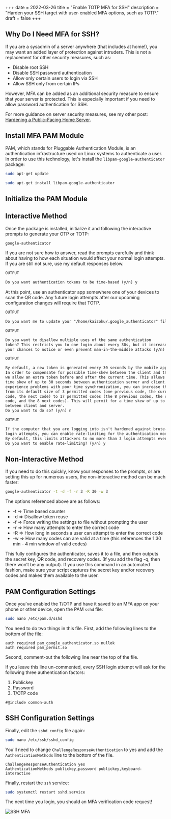 +++
date = 2022-03-26
title = "Enable TOTP MFA for SSH"
description = "Harden your SSH target with user-enabled MFA options, such as TOTP."
draft = false
+++

## Why Do I Need MFA for SSH?

If you are a sysadmin of a server anywhere (that includes at home!), you may want an added layer of protection against intruders. This is not a replacement for other security measures, such as:

- Disable root SSH
- Disable SSH password authentication
- Allow only certain users to login via SSH
- Allow SSH only from certain IPs

However, MFA can be added as an additional security measure to ensure that your server is protected. This is especially important if you need to allow password authentication for SSH.

For more guidance on server security measures, see my other post: [Hardening a Public-Facing Home Server](/blog/hardening-a-public-facing-home-server/).

## Install MFA PAM Module

PAM, which stands for Pluggable Authentication Module, is an authentication infrastructure used on Linux systems to authenticate a user. In order to use this technology, let's install the `libpam-google-authenticator` package:

```bash
sudo apt-get update
```

```bash
sudo apt-get install libpam-google-authenticator
```

## Initialize the PAM Module

## Interactive Method

Once the package is installed, initialize it and following the interactive prompts to generate your OTP or TOTP:

```bash
google-authenticator
```

If you are not sure how to answer, read the prompts carefully and think about having to how each situation would affect your normal login attempts. If you are still not sure, use my default responses below.

```txt
OUTPUT

Do you want authentication tokens to be time-based (y/n) y
```

At this point, use an authenticator app somewhere one of your devices to scan the QR code. Any future login attempts after our upcoming configuration changes will require that TOTP.

```txt
OUTPUT

Do you want me to update your "/home/kaizoku/.google_authenticator" file? (y/n) y
```

```txt
OUTPUT

Do you want to disallow multiple uses of the same authentication
token? This restricts you to one login about every 30s, but it increases
your chances to notice or even prevent man-in-the-middle attacks (y/n) y
```

```txt
OUTPUT

By default, a new token is generated every 30 seconds by the mobile app.
In order to compensate for possible time-skew between the client and the server,
we allow an extra token before and after the current time. This allows for a
time skew of up to 30 seconds between authentication server and client. If you
experience problems with poor time synchronization, you can increase the window
from its default size of 3 permitted codes (one previous code, the current
code, the next code) to 17 permitted codes (the 8 previous codes, the current
code, and the 8 next codes). This will permit for a time skew of up to 4 minutes
between client and server.
Do you want to do so? (y/n) n
```

```txt
OUTPUT

If the computer that you are logging into isn't hardened against brute-force
login attempts, you can enable rate-limiting for the authentication module.
By default, this limits attackers to no more than 3 login attempts every 30s.
Do you want to enable rate-limiting? (y/n) y
```

## Non-Interactive Method

If you need to do this quickly, know your responses to the prompts, or are setting this up for numerous users, the non-interactive method can be much faster:

```bash
google-authenticator -t -d -f -r 3 -R 30 -w 3
```

The options referenced above are as follows:

- -t => Time based counter
- -d => Disallow token reuse
- -f => Force writing the settings to file without prompting the user
- -r => How many attempts to enter the correct code
- -R => How long in seconds a user can attempt to enter the correct code
- -w => How many codes can are valid at a time (this references the 1:30 min - 4 min window of valid codes)

This fully configures the authenticator, saves it to a file, and then outputs the secret key, QR code, and recovery codes. (If you add the flag -q, then there won’t be any output). If you use this command in an automated fashion, make sure your script captures the secret key and/or recovery codes and makes them available to the user.

## PAM Configuration Settings

Once you've enabled the T/OTP and have it saved to an MFA app on your phone or other device, open the PAM `sshd` file:

```bash
sudo nano /etc/pam.d/sshd
```

You need to do two things in this file. First, add the following lines to the bottom of the file:

```config
auth required pam_google_authenticator.so nullok
auth required pam_permit.so
```

Second, comment-out the following line near the top of the file.

If you leave this line un-commented, every SSH login attempt will ask for the following three authentication factors:

1. Publickey
2. Password
3. T/OTP code

```config
#@include common-auth
```

## SSH Configuration Settings

Finally, edit the `sshd_config` file again:

```bash
sudo nano /etc/ssh/sshd_config
```

You'll need to change `ChallengeResponseAuthentication` to yes and add the `AuthenticationMethods` line to the bottom of the file.

```config
ChallengeResponseAuthentication yes
AuthenticationMethods publickey,password publickey,keyboard-interactive
```

Finally, restart the `ssh` service:

```bash
sudo systemctl restart sshd.service
```

The next time you login, you should an MFA verification code request!

![SSH MFA](https://img.cleberg.io/blog/20220326-enable-totp-mfa-for-ssh/ssh_mfa.png)
